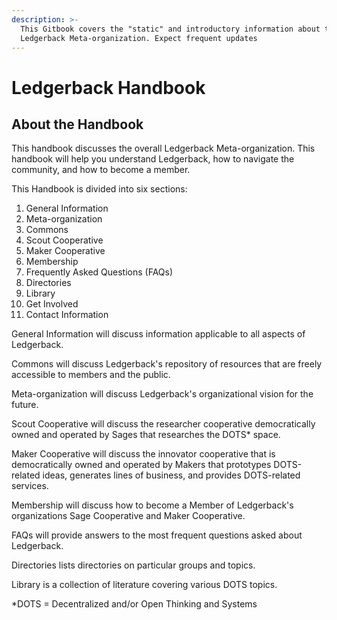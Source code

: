 ```yaml
---
description: >-
  This Gitbook covers the "static" and introductory information about the
  Ledgerback Meta-organization. Expect frequent updates
---
```


# Ledgerback Handbook

## About the Handbook

This handbook discusses the overall Ledgerback Meta-organization. This handbook will help you understand Ledgerback, how to navigate the community, and how to become a member.

This Handbook is divided into six sections:

1. General Information
2. Meta-organization
3. Commons
4. Scout Cooperative
5. Maker Cooperative
6. Membership
7. Frequently Asked Questions \(FAQs\)
8. Directories
9. Library
10. Get Involved
11. Contact Information

General Information will discuss information applicable to all aspects of Ledgerback.

Commons will discuss Ledgerback's repository of  resources that are freely accessible to members and the public.

Meta-organization will discuss Ledgerback's organizational vision for the future.

Scout Cooperative will discuss the researcher cooperative democratically owned and operated by Sages that researches the DOTS\* space.

Maker Cooperative will discuss the innovator cooperative that is democratically owned and operated by Makers that prototypes DOTS-related ideas, generates lines of business, and provides DOTS-related services.  

Membership will discuss how to become a Member of Ledgerback's organizations Sage Cooperative and Maker Cooperative.

FAQs will provide answers to the most frequent questions asked about Ledgerback.

Directories lists directories on particular groups and topics.

Library is a collection of literature covering various DOTS topics.

\*DOTS = Decentralized and/or Open Thinking and Systems





